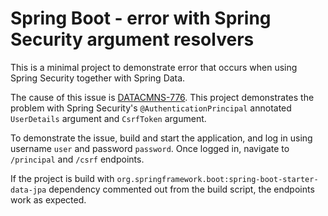 # Spring Boot - error with Spring Security argument resolvers

This is a minimal project to demonstrate error that occurs when using Spring Security together
with Spring Data.

The cause of this issue is [DATACMNS-776](https://jira.spring.io/browse/DATACMNS-776). This project
demonstrates the problem with Spring Security's `@AuthenticationPrincipal` annotated `UserDetails`
argument and `CsrfToken` argument.

To demonstrate the issue, build and start the application, and log in using username `user` and
password `password`. Once logged in, navigate to `/principal` and `/csrf` endpoints.

If the project is build with `org.springframework.boot:spring-boot-starter-data-jpa` dependency
commented out from the build script, the endpoints work as expected.
